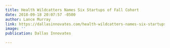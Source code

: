 ```yaml
---
title: Health Wildcatters Names Six Startups of Fall Cohort
date: 2018-09-18 20:07:57 -0500
author: Lance Murray
link: https://dallasinnovates.com/health-wildcatters-names-six-startups-fall-cohort/
image: ''
publication: Dallas Innovates

---
```

